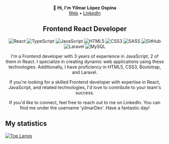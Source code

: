<p align="center">
  👋 <b>Hi, I'm Yilmar López Ospina</b><br>
  <a href="https://yilmar.dev">Web</a> • 
  <a href="https://www.linkedin.com/in/yilmardev/">LinkedIn</a>
</p>

<h2 align="center">Frontend React Developer</h2>

<div align="center">
  
![React](https://img.shields.io/badge/react-%2320232a.svg?style=for-the-badge&logo=react&logoColor=%2361DAFB)
![TypeScript](https://img.shields.io/badge/typescript-%23007ACC.svg?style=for-the-badge&logo=typescript&logoColor=white)
![JavaScript](https://img.shields.io/badge/javascript-%23323330.svg?style=for-the-badge&logo=javascript&logoColor=%23F7DF1E)
![HTML5](https://img.shields.io/badge/html5-%23E34F26.svg?style=for-the-badge&logo=html5&logoColor=white)
![CSS3](https://img.shields.io/badge/css3-%231572B6.svg?style=for-the-badge&logo=css3&logoColor=white)
![SASS](https://img.shields.io/badge/SASS-hotpink.svg?style=for-the-badge&logo=SASS&logoColor=white)
![GitHub](https://img.shields.io/badge/github-%23121011.svg?style=for-the-badge&logo=github&logoColor=white)
![Laravel](https://img.shields.io/badge/laravel-%23FF2D20.svg?style=for-the-badge&logo=laravel&logoColor=white)
![MySQL](https://img.shields.io/badge/mysql-%2300f.svg?style=for-the-badge&logo=mysql&logoColor=white)
  
</div>

<p align="center">
I'm a Frontend developer with 3 years of experience in JavaScript, 2 of them in React. I specialize in creating dynamic web applications using these technologies. Additionally, I have proficiency in HTML5, CSS3, Bootstrap, and Laravel.
</p>

<p align="center">
If you're looking for a skilled Frontend developer with expertise in React, JavaScript, and related technologies, I'd love to contribute to your team's success.
</p>

<p align="center">
  If you'd like to connect, feel free to reach out to me on LinkedIn. You can find me under the username 'yilmarDev'. Have a fantastic day!
</p>
  
## My statistics
[![Top Langs](https://github-readme-stats.vercel.app/api/top-langs/?username=yilmarDev)](https://github.com/anuraghazra/github-readme-stats)
